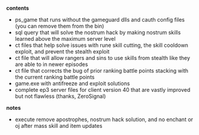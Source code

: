 **contents**
* ps_game that runs without the gameguard dlls and cauth config files (you can remove them from the bin)
* sql query that will solve the nostrum hack by making nostrum skills learned above the maximum server level
* ct files that help solve issues with rune skill cutting, the skill cooldown exploit, and prevent the stealth exploit
* ct file that will allow rangers and sins to use skills from stealth like they are able to in newer episodes
* ct file that corrects the bug of prior ranking battle points stacking with the current ranking battle points
* game.exe with antifreeze and exploit solutions
* complete ep3 server files for client version 40 that are vastly improved but not flawless (thanks, ZeroSignal)

**notes**
* execute remove apostrophes, nostrum hack solution, and no enchant or oj after mass skill and item updates
